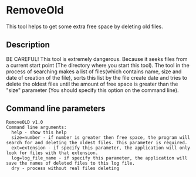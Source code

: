 # RemoveOld

This tool helps to get some extra free space by deleting old files.

## Description

BE CAREFUL! This tool is extremely dangerous. Because it seeks files from a current start point (The directory where you start this tool).
The tool in the process of searching makes a list of files(which contains name, size and date of creation of the file), sorts this list by the file create date and tries to delete the oldest files until the amount of free space is greater than the "size" parameter (You should specify this option on the command line).

## Command line parameters

```$ ./removeold help
RemoveOLD v1.0
Command line arguments:
  help - show this help
  size=number - if number is greater then free space, the program will search for and deleting the oldest files. This parameter is required.
  ext=extension - if specify this parameter, the application will only look for files with that extension.
  log=log_file_name - if specify this parameter, the application will save the names of deleted files to this log file.
  dry - process without real files deleting

```